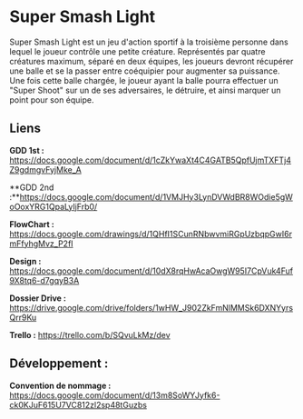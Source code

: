 # Super Smash Light

Super Smash Light est un jeu d'action sportif à la troisième personne dans lequel le joueur contrôle une petite créature.
Représentés par quatre créatures maximum, séparé en deux équipes, les joueurs devront récupérer une balle et se la passer entre coéquipier pour augmenter sa puissance. 
Une fois cette balle chargée, le joueur ayant la balle pourra effectuer un "Super Shoot" sur un de ses adversaires, le détruire, et ainsi marquer un point pour son équipe.


## Liens
**GDD 1st :** https://docs.google.com/document/d/1cZkYwaXt4C4GATB5QpfUjmTXFTj4Z9gdmgvFyjMke_A

**GDD 2nd :**https://docs.google.com/document/d/1VMJHy3LynDVWdBR8WOdie5gWoOoxYRG1QpaLyIjFrb0/

**FlowChart :** https://docs.google.com/drawings/d/1QHfI1SCunRNbwvmiRGpUzbqpGwI6rmFfyhgMvz_P2fI

**Design :** https://docs.google.com/document/d/10dX8rqHwAcaOwgW95I7CpVuk4Fuf9X8tq6-d7gqyB3A

**Dossier Drive :** https://drive.google.com/drive/folders/1wHW_J902ZkFmNlMMSk6DXNYyrsQrr9Ku

**Trello :** https://trello.com/b/SQvuLkMz/dev

## Développement :

**Convention de nommage :** https://docs.google.com/document/d/13m8SoWYJyfk6-ck0KJuF615U7VC812zl2sp48tGuzbs
